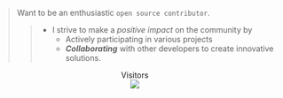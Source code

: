 <!-- ![visitors](https://visitor-badge.glitch.me/badge?page_id=Sankhadip-Roy&left_color=green&right_color=red)
![visitors](https://visitor-badge.laobi.icu/badge?page_id=Sankhadip-Roy.Sankhadip-Roy)
![githubAnimation](https://user-images.githubusercontent.com/91897336/214821645-4d8d2d6e-1a75-42fc-be40-3e8851498b0c.gif)-->

<!-- <a href=#><img src="animation.svg"></a> -->
> Want to be an enthusiastic `open source contributor`.
>> - I strive to make a *positive impact* on the community by
>>   - Actively participating in various projects
>>   - ***Collaborating*** with other developers to create innovative solutions.

<p align="center"> 
  Visitors <br>
  <img src="https://profile-counter.glitch.me/Sankhadip-Roy/count.svg" />
</p>
